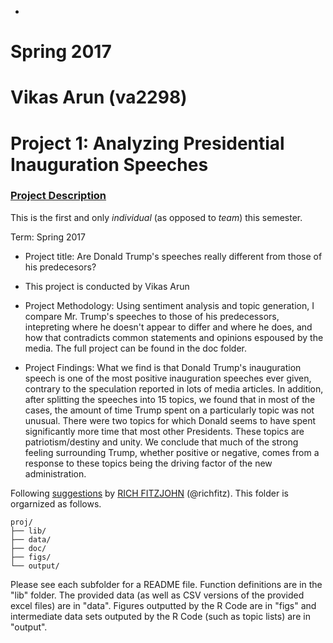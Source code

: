 +
# Spring 2017
# Vikas Arun (va2298)
# Project 1: Analyzing Presidential Inauguration Speeches

### [Project Description](doc/)
This is the first and only *individual* (as opposed to *team*) this semester. 

Term: Spring 2017

+ Project title: Are Donald Trump's speeches really different from those of his predecesors?
+ This project is conducted by Vikas Arun

+ Project Methodology: Using sentiment analysis and topic generation, I compare Mr. Trump's speeches to those of his predecessors, intepreting where he doesn't appear to differ and where he does, and how that contradicts common statements and opinions espoused by the media. The full project can be found in the doc folder.

+ Project Findings: What we find is that Donald Trump's inauguration speech is one of the most positive inauguration speeches ever given, contrary to the speculation reported in lots of media articles. In addition, after splitting the speeches into 15 topics, we found that in most of the cases, the amount of time Trump spent on a particularly topic was not unusual. There were two topics for which Donald seems to have spent significantly more time that most other Presidents. These topics are patriotism/destiny and unity. We conclude that much of the strong feeling surrounding Trump, whether positive or negative, comes from a response to these topics being the driving factor of the new administration.

Following [suggestions](http://nicercode.github.io/blog/2013-04-05-projects/) by [RICH FITZJOHN](http://nicercode.github.io/about/#Team) (@richfitz). This folder is orgarnized as follows.

```
proj/
├── lib/
├── data/
├── doc/
├── figs/
└── output/
```

Please see each subfolder for a README file. Function definitions are in the "lib" folder. The provided data (as well as CSV versions of the provided excel files) are in "data". Figures outputted by the R Code are in "figs" and intermediate data sets outputed by the R Code (such as topic lists) are in "output".
